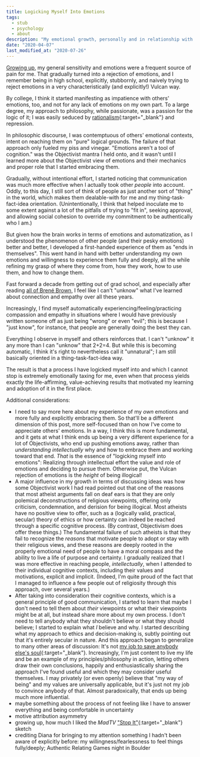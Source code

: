 ```yaml
---
title: Logicking Myself Into Emotions
tags:
  - stub
  - psychology
  - about
description: "My emotional growth, personally and in relationship with others, is due in large part to my intellectual grasp of the sheer logic of developing myself in that area."
date: "2020-04-07"
last_modified_at: "2020-07-26"
---
```


[Growing up](/family-arguing/), my general sensitivity and emotions were a frequent source of pain for me. That gradually turned into a rejection of emotions, and I remember being in high school, explicitly, stubbornly, and naively trying to reject emotions in a very characteristically (and explicitly!) Vulcan way.

By college, I think it started manifesting as impatience with others' emotions, too, and not for any lack of emotions on my own part. To a large degree, my approach to philosophy, while passionate, was a passion for the logic of it; I was easily seduced by [rationalism](http://aynrandlexicon.com/lexicon/rationalism_vs_empiricism.html){:target="&lowbar;blank"} and repression.

In philosophic discourse, I was contemptuous of others' emotional contexts, intent on reaching them on "pure" logical grounds. The failure of that approach only fueled my piss and vinegar. "Emotions aren't a tool of cognition." was the Objectivist mantra I held onto, and it wasn't until I learned more about the Objectivist view of emotions and their mechanics and proper role that I started embracing them.

Gradually, without intentional effort, I started noticing that communication was much more effective when I actually took other _people_ into account. Oddly, to this day, I still sort of think of people as just another sort of "thing" in the world, which makes them dealable-with for me and my thing-task-fact-idea orientation. (Unintentionally, I think that helped inoculate me to some extent against a lot of the pitfalls of trying to "fit in", seeking approval, and allowing social cohesion to override my commitment to be authentically who I am.)

But given how the brain works in terms of emotions and automatization, as I understood the phenomenon of other people (and their pesky emotions) better and better, I developed a first-handed experience of them as "ends in themselves". This went hand in hand with better understanding my own emotions and willingness to experience them fully and deeply, all the while refining my grasp of where they come from, how they work, how to use them, and how to change them.

Fast forward a decade from getting out of grad school, and especially after reading [all of Brené Brown](/about#psychological-and-emotional-well-being), I feel like I can't "unknow" what I've learned about connection and empathy over all these years.

Increasingly, I find myself automatically experiencing/feeling/practicing compassion and empathy in situations where I would have previously written someone off as just being "wrong" or even "evil"; this is because I "just know", for instance, that people are generally doing the best they can.

Everything I observe in myself and others reinforces that. I can't "unknow" it any more than I can "unknow" that 2+2=4. But while this is becoming automatic, I think it's right to nevertheless call it "unnatural"; I am still basically oriented in a thing-task-fact-idea way.

The result is that a process I have logicked myself into and which I cannot stop is extremely emotionally taxing for me, even when that process yields exactly the life-affirming, value-achieving results that motivated my learning and adoption of it in the first place.

Additional considerations:

* I need to say more here about my experience of my _own_ emotions and more fully and explicitly embracing them. So that'll be a different dimension of this post, more self-focused than on how I've come to appreciate others' emotions. In a way, I think this is more fundamental, and it gets at what I think ends up being a very different experience for a lot of Objectivists, who end up pushing emotions away, rather than _understanding intellectually_ why and how to embrace them and working toward that end. _That_ is the essence of "logicking myself into emotions": Realizing through intellectual effort the value and role of emotions and deciding to pursue them. Otherwise put, the Vulcan rejection of emotions is the _height_ of being illogical!
* A major influence in my growth in terms of discussing ideas was how some Objectivist work I had read pointed out that one of the reasons that most atheist arguments fall on deaf ears is that they are only polemical deconstructions of religious viewpoints, offering only criticism, condemnation, and derision for being illogical. Most atheists have no positive view to offer, such as a (logically valid, practical, secular) theory of ethics or how certainty can indeed be reached through a specific cognitive process. (By contrast, Objectivism does offer these things.) The fundamental failure of such atheists is that they fail to recognize the _reasons_ that motivate people to adopt or stay with their religious views, and these reasons are deeply rooted in the properly emotional need of people to have a moral compass and the ability to live a life of purpose and certainty. I gradually realized that I was more effective in reaching people, _intellectually_, when I attended to their individual cognitive contexts, including their values and motivations, explicit and implicit. (Indeed, I'm quite proud of the fact that I managed to influence a few people out of religiosity through this approach, over several years.)
* After taking into consideration their cognitive contexts, which is a general principle of good communication, I started to learn that maybe I don't need to tell them about _their_ viewpoints or what their viewpoints might be at all, but instead share more about my own process. I don't need to tell anybody what they shouldn't believe or what they should believe; I started to explain what _I_ believe and why. I started describing what my approach to ethics and decision-making is, subtly pointing out that it's entirely secular in nature. And this approach began to generalize to many other areas of discussion: It's not [my job to save anybody else's soul](https://xkcd.com/386/){:target="&lowbar;blank"}. Increasingly, I'm just content to live my life and be an example of my principles/philosophy in action, letting others draw their own conclusions, happily and enthusiastically sharing the approach I've found useful and which they may consider useful themselves. I may privately (or even openly) believe that "my way of being" and my values are universally applicable, but it's just not my job to convince anybody of that. Almost paradoxically, that ends up being much more influential.
* maybe something about the process of not feeling like I have to answer everything and being comfortable in uncertainty
* motive attribution asymmetry
* growing up, how much I liked the _MadTV_ ["Stop It"](https://www.youtube.com/watch?v=aAhA7KfbJgg){:target="&lowbar;blank"} sketch
* crediting Diana for bringing to my attention something I hadn't been aware of explicitly before: my willingness/fearlessness to feel things fully/deeply; Authentic Relating Games night in Boulder
